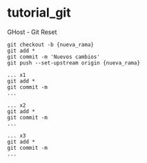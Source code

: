 # tutorial_git

GHost - Git Reset

    git checkout -b {nueva_rama}
    git add *
    git commit -m 'Nuevos cambios'
    git push --set-upstream origin {nueva_rama}
    
    ... x1
    git add *
    git commit -m
    ...

    ... x2
    git add *
    git commit -m
    ...

    ... x3
    git add *
    git commit -m
    ...

    

